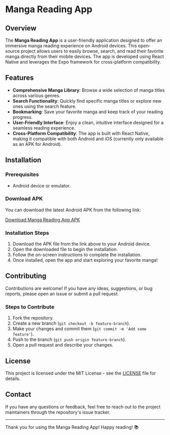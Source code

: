 # Manga Reading App

## Overview

The **Manga Reading App** is a user-friendly application designed to offer an immersive manga reading experience on Android devices. This open-source project allows users to easily browse, search, and read their favorite manga directly from their mobile devices. The app is developed using React Native and leverages the Expo framework for cross-platform compatibility.

## Features

- **Comprehensive Manga Library**: Browse a wide selection of manga titles across various genres.
- **Search Functionality**: Quickly find specific manga titles or explore new ones using the search feature.
- **Bookmarking**: Save your favorite manga and keep track of your reading progress.
- **User-Friendly Interface**: Enjoy a clean, intuitive interface designed for a seamless reading experience.
- **Cross-Platform Compatibility**: The app is built with React Native, making it compatible with both Android and iOS (currently only available as an APK for Android).

## Installation

### Prerequisites

- Android device or emulator.

### Download APK

You can download the latest Android APK from the following link:

[Download Manga Reading App APK](https://expo.dev/accounts/sieniu2791/projects/manga-reader-30/builds/b986b8e0-785b-4ae0-a435-d450acb35a87)

### Installation Steps

1. Download the APK file from the link above to your Android device.
2. Open the downloaded file to begin the installation.
3. Follow the on-screen instructions to complete the installation.
4. Once installed, open the app and start exploring your favorite manga!

## Contributing

Contributions are welcome! If you have any ideas, suggestions, or bug reports, please open an issue or submit a pull request.

### Steps to Contribute

1. Fork the repository.
2. Create a new branch (`git checkout -b feature-branch`).
3. Make your changes and commit them (`git commit -m 'Add some feature'`).
4. Push to the branch (`git push origin feature-branch`).
5. Open a pull request and describe your changes.

## License

This project is licensed under the MIT License - see the [LICENSE](LICENSE) file for details.

## Contact

If you have any questions or feedback, feel free to reach out to the project maintainers through the repository's issue tracker.

---

Thank you for using the Manga Reading App! Happy reading! 📚
